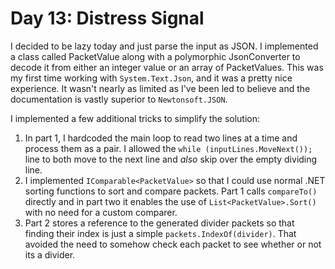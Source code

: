 ﻿# Day 13: Distress Signal

I decided to be lazy today and just parse the input as JSON.
I implemented a class called PacketValue along with a polymorphic JsonConverter to decode it from either an integer value or an array of PacketValues.
This was my first time working with `System.Text.Json`, and it was a pretty nice experience.
It wasn't nearly as limited as I've been led to believe and the documentation is vastly superior to `Newtonsoft.JSON`.

I implemented a few additional tricks to simplify the solution:
1. In part 1, I hardcoded the main loop to read two lines at a time and process them as a pair. I allowed the `while (inputLines.MoveNext());` line to both move to the next line and *also* skip over the empty dividing line.
2. I implemented `IComparable<PacketValue>` so that I could use normal .NET sorting functions to sort and compare packets. Part 1 calls `compareTo()` directly and in part two it enables the use of `List<PacketValue>.Sort()` with no need for a custom comparer.
3. Part 2 stores a reference to the generated divider packets so that finding their index is just a simple `packets.IndexOf(divider)`. That avoided the need to somehow check each packet to see whether or not its a divider.
